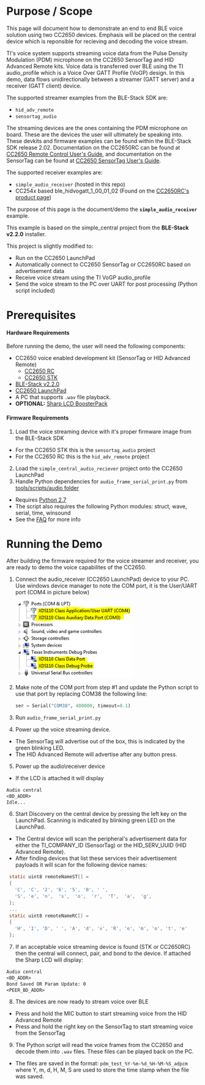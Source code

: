 Purpose / Scope
===============

This page will document how to demonstrate an end to end BLE voice solution using two CC2650 devices.
Emphasis will be placed on the central device which is reponsible for recieving and decoding the voice stream.

TI's voice system supports streaming voice data from the Pulse Density Modulation (PDM) microphone on the CC2650 SensorTag and HID Advanced Remote kits.
Voice data is transferred over BLE using the TI audio\_profile which is a Voice Over GATT Profile (VoGP) design.
In this demo, data flows unidirectionally between a streamer (GATT server) and a receiver (GATT client) device.

The supported streamer examples from the BLE-Stack SDK are:
 - `hid_adv_remote`
 - `sensortag_audio`

The streaming devices are the ones containing the PDM microphone on board. These are the devices the user will ultimately be speaking into.
These devkits and firmware examples can be found within the BLE-Stack SDK release 2.02. Documentation on the CC2650RC can be found at [CC2650 Remote Control User's Guide](http://processors.wiki.ti.com/index.php/CC2650RC_UG), and documentation on the SensorTag can be found at [CC2650 SensorTag User's Guide](http://processors.wiki.ti.com/index.php/CC2650_SensorTag_User%27s_Guide).

The supported receiver examples are:
 - `simple_audio_receiver` (hosted in this repo)
 - CC254x based ble\_hidvogatt\_1\_00\_01\_02 (Found on the [CC2650RC's product page](http://www.ti.com/tool/cc2650rc))

The purpose of this page is the document/demo the **`simple_audio_receiver`** example.

This example is based on the simple\_central project
from the **BLE-Stack v2.2.0** installer.

This project is slightly modified to:

 - Run on the CC2650 LaunchPad
 - Automatically connect to CC2650 SensorTag or CC2650RC based on advertisement data
 - Receive voice stream using the TI VoGP audio\_profile
 - Send the voice stream to the PC over UART for post processing (Python script included)


Prerequisites
=============

#### Hardware Requirements

Before running the demo, the user will need the following components:

- CC2650 voice enabled development kit (SensorTag or HID Advanced Remote)
  - [CC2650 RC](http://www.ti.com/tool/cc2650rc)
  - [CC2650 STK](http://www.ti.com/tool/cc2650stk)
- [BLE-Stack v2.2.0](http://www.ti.com/ble-stack)
- [CC2650 LaunchPad](http://www.ti.com/tool/launchxl-cc2650)
- A PC that supports `.wav` file playback.
- **OPTIONAL:** [Sharp LCD BoosterPack](http://www.ti.com/tool/430boost-sharp96)

#### Firmware Requirements

1. Load the voice streaming device with it's proper firmware image from the BLE-Stack SDK
  * For the CC2650 STK this is the `sensortag_audio` project
  * For the CC2650 RC this is the `hid_adv_remote` project
2. Load the `simple_central_audio_reciever` project onto the CC2650 LaunchPad
3. Handle Python dependencies for  `audio_frame_serial_print.py` from [tools/scripts/audio folder](../tools/scripts/audio)
  * Requires [Python 2.7](https://www.python.org/download/releases/2.7/)
  * The script also requires the following Python modules: struct, wave, serial, time, winsound
  * See the [FAQ](faq.md) for more info


Running the Demo
================

After building the firmware required for the voice streamer and receiver, you are ready to demo the voice capabilites of the CC2650.

1. Connect the audio\_receiver (CC2650 LaunchPad) device to your PC. Use windows device manager to note the COM port, it is the User/UART port (COM4 in picture below)

   ![Connecting the COM Port](doc_resources/dev_mgr_xds110.PNG)

2. Make note of the COM port from step #1 and update the Python script to use that port by replacing COM38 the following line:
    ```Python
    ser = Serial("COM38", 400000, timeout=0.1)
    ```
3. Run `audio_frame_serial_print.py`
4. Power up the voice streaming device.
 * The SensorTag will advertise out of the box, this is indicated by the green blinking LED.
 * The HID Advanced Remote will advertise after any button press.
5. Power up the audio\receiver device
 * If the LCD is attached it will display
 ```
 Audio central
 <BD_ADDR>
 Idle...
 ```
6. Start Discovery on the central device by pressing the left key on the LaunchPad. Scanning is indicated by blinking green LED on the LaunchPad.
 * The Central device will scan the peripheral's advertisement data for either the TI_COMPANY_ID (SensorTag) or the HID_SERV_UUID (HID Advanced Remote).
 * After finding devices that list these services their advertisement payloads it will scan for the following device names:
 ```c
  static uint8 remoteNameST[] =
  {
    'C', 'C', '2', '6', '5', '0', ' ',
    'S', 'e', 'n',  's',  'o',  'r',  'T',  'a',  'g',
  };
  ...
  static uint8 remoteNameRC[] =
  {
    'H', 'I', 'D', ' ', 'A', 'd', 'v', 'R', 'e', 'm', 'o', 't', 'e'
  };
 ```
7. If an acceptable voice streaming device is found (STK or CC2650RC) then the central will connect, pair, and bond to the device. If attached the Sharp LCD will display:
  ```
  Audio central
  <BD_ADDR>
  Bond Saved OR Param Update: 0
  <PEER_BD_ADDR>
  ```
8. The devices are now ready to stream voice over BLE
 * Press and hold the MIC button to start streaming voice from the HID Advanced Remote
 * Press and hold the right key on the SensorTag to start streaming voice from the SensorTag

9. The Python script will read the voice frames from the CC2650 and decode them into `.wav` files. These files can be played back on the PC.
* The files are saved in the format: `pdm_test_%Y-%m-%d_%H-%M-%S_adpcm` where Y, m, d, H, M, S are used to store the time stamp when the file was saved.
